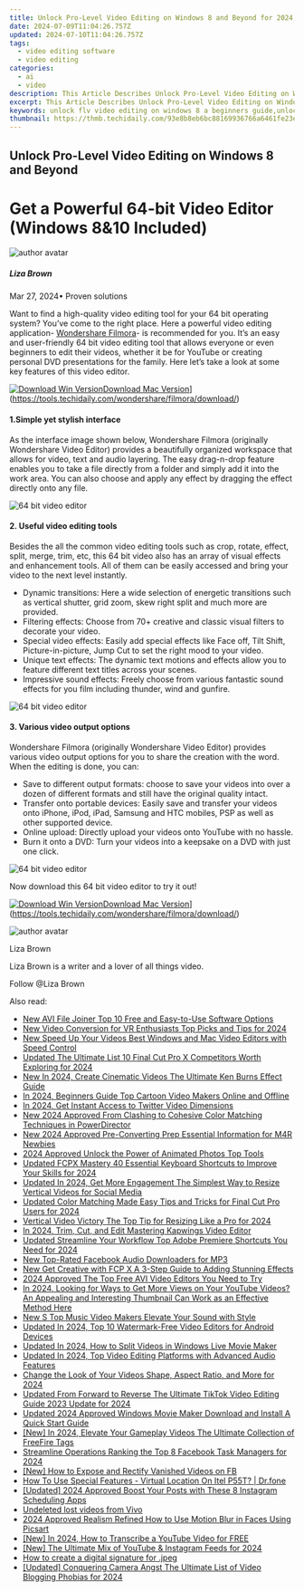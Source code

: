 ```yaml
---
title: Unlock Pro-Level Video Editing on Windows 8 and Beyond for 2024
date: 2024-07-09T11:04:26.757Z
updated: 2024-07-10T11:04:26.757Z
tags: 
  - video editing software
  - video editing
categories: 
  - ai
  - video
description: This Article Describes Unlock Pro-Level Video Editing on Windows 8 and Beyond for 2024
excerpt: This Article Describes Unlock Pro-Level Video Editing on Windows 8 and Beyond for 2024
keywords: unlock flv video editing on windows 8 a beginners guide,unlock professional grade video editing on windows 8 and later,ai animation looking beyond sony vegas top video editors for windows,experience seamless video editing on windows 8 and beyond,top rated flv editor for windows 8 unlock professional video editing,unlock pro level video editing on windows 8 and beyond,unleash pro level video editing on windows 8 and beyond
thumbnail: https://thmb.techidaily.com/93e8b8eb6bc88169936766a6461fe23e663eb59793bd9736b13ed221555fa6ea.jpg
---
```


## Unlock Pro-Level Video Editing on Windows 8 and Beyond

# Get a Powerful 64-bit Video Editor (Windows 8&10 Included)

![author avatar](https://lh5.googleusercontent.com/-AIMmjowaFs4/AAAAAAAAAAI/AAAAAAAAABc/Y5UmwDaI7HU/s250-c-k/photo.jpg)

##### Liza Brown

 Mar 27, 2024• Proven solutions

Want to find a high-quality video editing tool for your 64 bit operating system? You’ve come to the right place. Here a powerful video editing application- [Wondershare Filmora](https://tools.techidaily.com/wondershare/filmora/download/)\- is recommended for you. It’s an easy and user-friendly 64 bit video editing tool that allows everyone or even beginners to edit their videos, whether it be for YouTube or creating personal DVD presentations for the family. Here let’s take a look at some key features of this video editor.

[![Download Win Version](https://images.wondershare.com/filmora/guide/download-btn-win.jpg)](https://tools.techidaily.com/wondershare/filmora/download/)[Download Mac Version](https://images.wondershare.com/filmora/guide/download-btn-mac.jpg)](https://tools.techidaily.com/wondershare/filmora/download/)

#### 1.Simple yet stylish interface

As the interface image shown below, Wondershare Filmora (originally Wondershare Video Editor) provides a beautifully organized workspace that allows for video, text and audio layering. The easy drag-n-drop feature enables you to take a file directly from a folder and simply add it into the work area. You can also choose and apply any effect by dragging the effect directly onto any file.

![64 bit video editor](https://tools.techidaily.com/wondershare/filmora/download/)

#### 2. Useful video editing tools

Besides the all the common video editing tools such as crop, rotate, effect, split, merge, trim, etc, this 64 bit video also has an array of visual effects and enhancement tools. All of them can be easily accessed and bring your video to the next level instantly.

* Dynamic transitions: Here a wide selection of energetic transitions such as vertical shutter, grid zoom, skew right split and much more are provided.
* Filtering effects: Choose from 70+ creative and classic visual filters to decorate your video.
* Special video effects: Easily add special effects like Face off, Tilt Shift, Picture-in-picture, Jump Cut to set the right mood to your video.
* Unique text effects: The dynamic text motions and effects allow you to feature different text titles across your scenes.
* Impressive sound effects: Freely choose from various fantastic sound effects for you film including thunder, wind and gunfire.

![64 bit video editor](https://tools.techidaily.com/wondershare/filmora/download/)

#### 3. Various video output options

Wondershare Filmora (originally Wondershare Video Editor) provides various video output options for you to share the creation with the word. When the editing is done, you can:

* Save to different output formats: choose to save your videos into over a dozen of different formats and still have the original quality intact.
* Transfer onto portable devices: Easily save and transfer your videos onto iPhone, iPod, iPad, Samsung and HTC mobiles, PSP as well as other supported device.
* Online upload: Directly upload your videos onto YouTube with no hassle.
* Burn it onto a DVD: Turn your videos into a keepsake on a DVD with just one click.

![64 bit video editor](https://tools.techidaily.com/wondershare/filmora/download/)

Now download this 64 bit video editor to try it out!

[![Download Win Version](https://images.wondershare.com/filmora/guide/download-btn-win.jpg)](https://tools.techidaily.com/wondershare/filmora/download/)[Download Mac Version](https://images.wondershare.com/filmora/guide/download-btn-mac.jpg)](https://tools.techidaily.com/wondershare/filmora/download/)

![author avatar](https://lh5.googleusercontent.com/-AIMmjowaFs4/AAAAAAAAAAI/AAAAAAAAABc/Y5UmwDaI7HU/s250-c-k/photo.jpg)

Liza Brown

Liza Brown is a writer and a lover of all things video.

Follow @Liza Brown

<span class="atpl-alsoreadstyle">Also read:</span>
<div><ul>
<li><a href="https://video-ai-editor.techidaily.com/new-avi-file-joiner-top-10-free-and-easy-to-use-software-options/"><u>New AVI File Joiner Top 10 Free and Easy-to-Use Software Options</u></a></li>
<li><a href="https://video-ai-editor.techidaily.com/new-video-conversion-for-vr-enthusiasts-top-picks-and-tips-for-2024/"><u>New Video Conversion for VR Enthusiasts Top Picks and Tips for 2024</u></a></li>
<li><a href="https://video-ai-editor.techidaily.com/new-speed-up-your-videos-best-windows-and-mac-video-editors-with-speed-control/"><u>New Speed Up Your Videos Best Windows and Mac Video Editors with Speed Control</u></a></li>
<li><a href="https://video-ai-editor.techidaily.com/updated-the-ultimate-list-10-final-cut-pro-x-competitors-worth-exploring-for-2024/"><u>Updated The Ultimate List 10 Final Cut Pro X Competitors Worth Exploring for 2024</u></a></li>
<li><a href="https://video-ai-editor.techidaily.com/new-in-2024-create-cinematic-videos-the-ultimate-ken-burns-effect-guide/"><u>New In 2024, Create Cinematic Videos The Ultimate Ken Burns Effect Guide</u></a></li>
<li><a href="https://video-ai-editor.techidaily.com/in-2024-beginners-guide-top-cartoon-video-makers-online-and-offline/"><u>In 2024, Beginners Guide Top Cartoon Video Makers Online and Offline</u></a></li>
<li><a href="https://video-ai-editor.techidaily.com/in-2024-get-instant-access-to-twitter-video-dimensions/"><u>In 2024, Get Instant Access to Twitter Video Dimensions</u></a></li>
<li><a href="https://video-ai-editor.techidaily.com/new-2024-approved-from-clashing-to-cohesive-color-matching-techniques-in-powerdirector/"><u>New 2024 Approved From Clashing to Cohesive Color Matching Techniques in PowerDirector</u></a></li>
<li><a href="https://video-ai-editor.techidaily.com/new-2024-approved-pre-converting-prep-essential-information-for-m4r-newbies/"><u>New 2024 Approved Pre-Converting Prep Essential Information for M4R Newbies</u></a></li>
<li><a href="https://video-ai-editor.techidaily.com/2024-approved-unlock-the-power-of-animated-photos-top-tools/"><u>2024 Approved Unlock the Power of Animated Photos Top Tools</u></a></li>
<li><a href="https://video-ai-editor.techidaily.com/updated-fcpx-mastery-40-essential-keyboard-shortcuts-to-improve-your-skills-for-2024/"><u>Updated FCPX Mastery 40 Essential Keyboard Shortcuts to Improve Your Skills for 2024</u></a></li>
<li><a href="https://video-ai-editor.techidaily.com/updated-in-2024-get-more-engagement-the-simplest-way-to-resize-vertical-videos-for-social-media/"><u>Updated In 2024, Get More Engagement The Simplest Way to Resize Vertical Videos for Social Media</u></a></li>
<li><a href="https://video-ai-editor.techidaily.com/updated-color-matching-made-easy-tips-and-tricks-for-final-cut-pro-users-for-2024/"><u>Updated Color Matching Made Easy Tips and Tricks for Final Cut Pro Users for 2024</u></a></li>
<li><a href="https://video-ai-editor.techidaily.com/vertical-video-victory-the-top-tip-for-resizing-like-a-pro-for-2024/"><u>Vertical Video Victory The Top Tip for Resizing Like a Pro for 2024</u></a></li>
<li><a href="https://video-ai-editor.techidaily.com/in-2024-trim-cut-and-edit-mastering-kapwings-video-editor/"><u>In 2024, Trim, Cut, and Edit Mastering Kapwings Video Editor</u></a></li>
<li><a href="https://video-ai-editor.techidaily.com/updated-streamline-your-workflow-top-adobe-premiere-shortcuts-you-need-for-2024/"><u>Updated Streamline Your Workflow Top Adobe Premiere Shortcuts You Need for 2024</u></a></li>
<li><a href="https://video-ai-editor.techidaily.com/new-top-rated-facebook-audio-downloaders-for-mp3/"><u>New Top-Rated Facebook Audio Downloaders for MP3</u></a></li>
<li><a href="https://video-ai-editor.techidaily.com/new-get-creative-with-fcp-x-a-3-step-guide-to-adding-stunning-effects/"><u>New Get Creative with FCP X A 3-Step Guide to Adding Stunning Effects</u></a></li>
<li><a href="https://video-ai-editor.techidaily.com/2024-approved-the-top-free-avi-video-editors-you-need-to-try/"><u>2024 Approved The Top Free AVI Video Editors You Need to Try</u></a></li>
<li><a href="https://video-ai-editor.techidaily.com/in-2024-looking-for-ways-to-get-more-views-on-your-youtube-videos-an-appealing-and-interesting-thumbnail-can-work-as-an-effective-method-here/"><u>In 2024, Looking for Ways to Get More Views on Your YouTube Videos? An Appealing and Interesting Thumbnail Can Work as an Effective Method Here</u></a></li>
<li><a href="https://video-ai-editor.techidaily.com/new-s-top-music-video-makers-elevate-your-sound-with-style/"><u>New S Top Music Video Makers Elevate Your Sound with Style</u></a></li>
<li><a href="https://video-ai-editor.techidaily.com/updated-in-2024-top-10-watermark-free-video-editors-for-android-devices/"><u>Updated In 2024, Top 10 Watermark-Free Video Editors for Android Devices</u></a></li>
<li><a href="https://video-ai-editor.techidaily.com/updated-in-2024-how-to-split-videos-in-windows-live-movie-maker/"><u>Updated In 2024, How to Split Videos in Windows Live Movie Maker</u></a></li>
<li><a href="https://video-ai-editor.techidaily.com/updated-in-2024-top-video-editing-platforms-with-advanced-audio-features/"><u>Updated In 2024, Top Video Editing Platforms with Advanced Audio Features</u></a></li>
<li><a href="https://video-ai-editor.techidaily.com/change-the-look-of-your-videos-shape-aspect-ratio-and-more-for-2024/"><u>Change the Look of Your Videos Shape, Aspect Ratio, and More for 2024</u></a></li>
<li><a href="https://video-ai-editor.techidaily.com/updated-from-forward-to-reverse-the-ultimate-tiktok-video-editing-guide-2023-update-for-2024/"><u>Updated From Forward to Reverse The Ultimate TikTok Video Editing Guide 2023 Update for 2024</u></a></li>
<li><a href="https://video-ai-editor.techidaily.com/updated-2024-approved-windows-movie-maker-download-and-install-a-quick-start-guide/"><u>Updated 2024 Approved Windows Movie Maker Download and Install A Quick Start Guide</u></a></li>
<li><a href="https://facebook-record-videos.techidaily.com/new-in-2024-elevate-your-gameplay-videos-the-ultimate-collection-of-freefire-tags/"><u>[New] In 2024, Elevate Your Gameplay Videos  The Ultimate Collection of FreeFire Tags</u></a></li>
<li><a href="https://facebook-videos.techidaily.com/streamline-operations-ranking-the-top-8-facebook-task-managers-for-2024/"><u>Streamline Operations  Ranking the Top 8 Facebook Task Managers for 2024</u></a></li>
<li><a href="https://facebook-videos.techidaily.com/new-how-to-expose-and-rectify-vanished-videos-on-fb/"><u>[New] How to Expose and Rectify Vanished Videos on FB</u></a></li>
<li><a href="https://change-location.techidaily.com/how-to-use-special-features-virtual-location-on-itel-p55t-drfone-by-drfone-virtual-android/"><u>How To Use Special Features - Virtual Location On Itel P55T? | Dr.fone</u></a></li>
<li><a href="https://instagram-video-recordings.techidaily.com/updated-2024-approved-boost-your-posts-with-these-8-instagram-scheduling-apps/"><u>[Updated] 2024 Approved  Boost Your Posts with These 8 Instagram Scheduling Apps</u></a></li>
<li><a href="https://techidaily.com/undeleted-lost-videos-from-vivo-by-fonelab-android-recover-video/"><u>Undeleted lost videos from Vivo</u></a></li>
<li><a href="https://extra-approaches.techidaily.com/2024-approved-realism-refined-how-to-use-motion-blur-in-faces-using-picsart/"><u>2024 Approved  Realism Refined  How to Use Motion Blur in Faces Using Picsart</u></a></li>
<li><a href="https://eaxpv-info.techidaily.com/new-in-2024-how-to-transcribe-a-youtube-video-for-free/"><u>[New] In 2024, How to Transcribe a YouTube Video for FREE</u></a></li>
<li><a href="https://instagram-video-recordings.techidaily.com/new-the-ultimate-mix-of-youtube-and-instagram-feeds-for-2024/"><u>[New] The Ultimate Mix of YouTube & Instagram Feeds for 2024</u></a></li>
<li><a href="https://phone-solutions.techidaily.com/how-to-create-a-digital-signature-for-jpeg-by-ldigisigner-sign-a-jpg-sign-a-jpg/"><u>How to create a digital signature for .jpeg</u></a></li>
<li><a href="https://youtube-blog.techidaily.com/ed-conquering-camera-angst-the-ultimate-list-of-video-blogging-phobias-for-2024/"><u>[Updated] Conquering Camera Angst  The Ultimate List of Video Blogging Phobias for 2024</u></a></li>
</ul></div>

<ins class="adsbygoogle"
      style="display:block"
      data-ad-client="ca-pub-7571918770474297"
      data-ad-slot="8358498916"
      data-ad-format="auto"
      data-full-width-responsive="true"></ins>